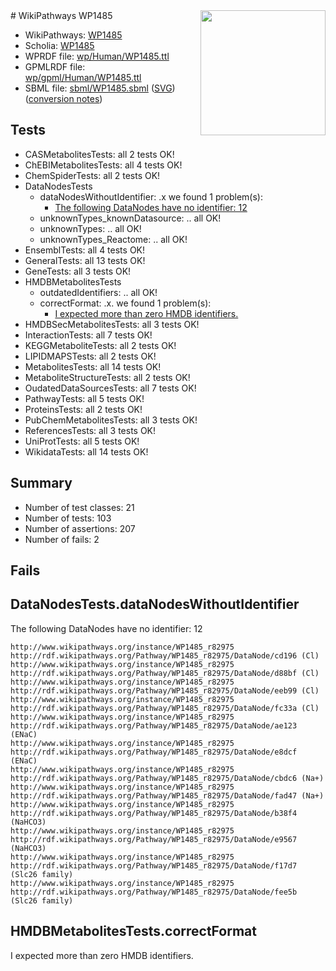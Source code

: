 <img style="float: right; width: 200px" src="../logo.png" />
# WikiPathways WP1485

* WikiPathways: [WP1485](https://identifiers.org/wikipathways:WP1485)
* Scholia: [WP1485](https://scholia.toolforge.org/wikipathways/WP1485)
* WPRDF file: [wp/Human/WP1485.ttl](../wp/Human/WP1485.ttl)
* GPMLRDF file: [wp/gpml/Human/WP1485.ttl](../wp/gpml/Human/WP1485.ttl)
* SBML file: [sbml/WP1485.sbml](../sbml/WP1485.sbml) ([SVG](../sbml/WP1485.svg)) ([conversion notes](../sbml/WP1485.txt))

## Tests
* CASMetabolitesTests: all 2 tests OK!
* ChEBIMetabolitesTests: all 4 tests OK!
* ChemSpiderTests: all 2 tests OK!
* DataNodesTests
    * dataNodesWithoutIdentifier: .x we found 1 problem(s):
        * [The following DataNodes have no identifier: 12](#8792c492)
    * unknownTypes_knownDatasource: .. all OK!
    * unknownTypes: .. all OK!
    * unknownTypes_Reactome: .. all OK!
* EnsemblTests: all 4 tests OK!
* GeneralTests: all 13 tests OK!
* GeneTests: all 3 tests OK!
* HMDBMetabolitesTests
    * outdatedIdentifiers: .. all OK!
    * correctFormat: .x. we found 1 problem(s):
        * [I expected more than zero HMDB identifiers.](#ad154c1e)
* HMDBSecMetabolitesTests: all 3 tests OK!
* InteractionTests: all 7 tests OK!
* KEGGMetaboliteTests: all 2 tests OK!
* LIPIDMAPSTests: all 2 tests OK!
* MetabolitesTests: all 14 tests OK!
* MetaboliteStructureTests: all 2 tests OK!
* OudatedDataSourcesTests: all 7 tests OK!
* PathwayTests: all 5 tests OK!
* ProteinsTests: all 2 tests OK!
* PubChemMetabolitesTests: all 3 tests OK!
* ReferencesTests: all 3 tests OK!
* UniProtTests: all 5 tests OK!
* WikidataTests: all 14 tests OK!


## Summary

* Number of test classes: 21
* Number of tests: 103
* Number of assertions: 207
* Number of fails: 2

## Fails

<a name="8792c492" />

## DataNodesTests.dataNodesWithoutIdentifier

The following DataNodes have no identifier: 12
```
http://www.wikipathways.org/instance/WP1485_r82975 http://rdf.wikipathways.org/Pathway/WP1485_r82975/DataNode/cd196 (Cl)
http://www.wikipathways.org/instance/WP1485_r82975 http://rdf.wikipathways.org/Pathway/WP1485_r82975/DataNode/d88bf (Cl)
http://www.wikipathways.org/instance/WP1485_r82975 http://rdf.wikipathways.org/Pathway/WP1485_r82975/DataNode/eeb99 (Cl)
http://www.wikipathways.org/instance/WP1485_r82975 http://rdf.wikipathways.org/Pathway/WP1485_r82975/DataNode/fc33a (Cl)
http://www.wikipathways.org/instance/WP1485_r82975 http://rdf.wikipathways.org/Pathway/WP1485_r82975/DataNode/ae123 (ENaC)
http://www.wikipathways.org/instance/WP1485_r82975 http://rdf.wikipathways.org/Pathway/WP1485_r82975/DataNode/e8dcf (ENaC)
http://www.wikipathways.org/instance/WP1485_r82975 http://rdf.wikipathways.org/Pathway/WP1485_r82975/DataNode/cbdc6 (Na+)
http://www.wikipathways.org/instance/WP1485_r82975 http://rdf.wikipathways.org/Pathway/WP1485_r82975/DataNode/fad47 (Na+)
http://www.wikipathways.org/instance/WP1485_r82975 http://rdf.wikipathways.org/Pathway/WP1485_r82975/DataNode/b38f4 (NaHCO3)
http://www.wikipathways.org/instance/WP1485_r82975 http://rdf.wikipathways.org/Pathway/WP1485_r82975/DataNode/e9567 (NaHCO3)
http://www.wikipathways.org/instance/WP1485_r82975 http://rdf.wikipathways.org/Pathway/WP1485_r82975/DataNode/f17d7 (Slc26 family)
http://www.wikipathways.org/instance/WP1485_r82975 http://rdf.wikipathways.org/Pathway/WP1485_r82975/DataNode/fee5b (Slc26 family)
```

<a name="ad154c1e" />

## HMDBMetabolitesTests.correctFormat

I expected more than zero HMDB identifiers.
